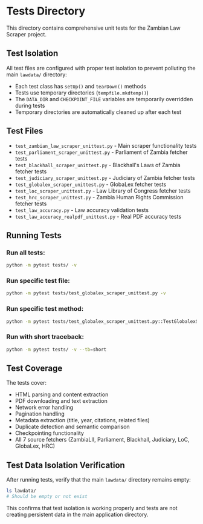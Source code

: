 # Tests Directory

This directory contains comprehensive unit tests for the Zambian Law Scraper project.

## Test Isolation

All test files are configured with proper test isolation to prevent polluting the main `lawdata/` directory:

- Each test class has `setUp()` and `tearDown()` methods
- Tests use temporary directories (`tempfile.mkdtemp()`)
- The `DATA_DIR` and `CHECKPOINT_FILE` variables are temporarily overridden during tests
- Temporary directories are automatically cleaned up after each test

## Test Files

- `test_zambian_law_scraper_unittest.py` - Main scraper functionality tests
- `test_parliament_scraper_unittest.py` - Parliament of Zambia fetcher tests
- `test_blackhall_scraper_unittest.py` - Blackhall's Laws of Zambia fetcher tests
- `test_judiciary_scraper_unittest.py` - Judiciary of Zambia fetcher tests
- `test_globalex_scraper_unittest.py` - GlobaLex fetcher tests
- `test_loc_scraper_unittest.py` - Law Library of Congress fetcher tests
- `test_hrc_scraper_unittest.py` - Zambia Human Rights Commission fetcher tests
- `test_law_accuracy.py` - Law accuracy validation tests
- `test_law_accuracy_realpdf_unittest.py` - Real PDF accuracy tests

## Running Tests

### Run all tests:
```bash
python -m pytest tests/ -v
```

### Run specific test file:
```bash
python -m pytest tests/test_globalex_scraper_unittest.py -v
```

### Run specific test method:
```bash
python -m pytest tests/test_globalex_scraper_unittest.py::TestGlobalexScraper::test_fetch_globalex_reference_detail_html -v
```

### Run with short traceback:
```bash
python -m pytest tests/ -v --tb=short
```

## Test Coverage

The tests cover:
- HTML parsing and content extraction
- PDF downloading and text extraction
- Network error handling
- Pagination handling
- Metadata extraction (title, year, citations, related files)
- Duplicate detection and semantic comparison
- Checkpointing functionality
- All 7 source fetchers (ZambiaLII, Parliament, Blackhall, Judiciary, LoC, GlobaLex, HRC)

## Test Data Isolation Verification

After running tests, verify that the main `lawdata/` directory remains empty:
```bash
ls lawdata/
# Should be empty or not exist
```

This confirms that test isolation is working properly and tests are not creating persistent data in the main application directory.
